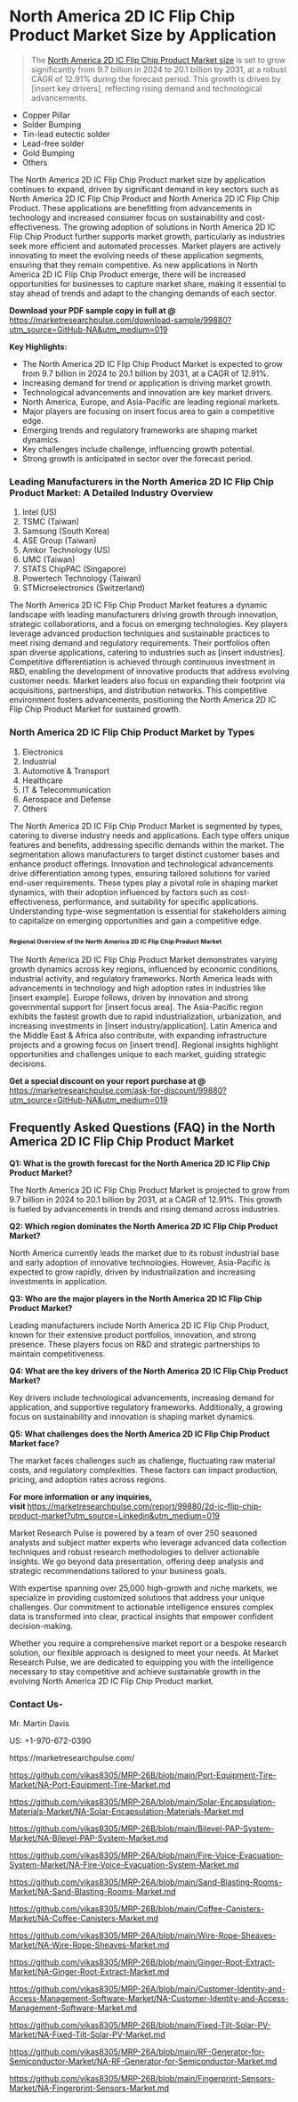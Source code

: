 
<h1>North America 2D IC Flip Chip Product Market&nbsp;Size by Application</h1><blockquote><p>The <a href="https://marketresearchpulse.com/download-sample/99880?utm_source=GitHub-NA&amp;utm_medium=019">North America 2D IC Flip Chip Product Market size</a> is set to grow significantly from 9.7 billion in 2024 to 20.1 billion by 2031, at a robust CAGR of 12.91% during the forecast period. This growth is driven by [insert key drivers], reflecting rising demand and technological advancements.</p></blockquote><ul><li>Copper Pillar<li> Solder Bumping<li> Tin-lead eutectic solder<li> Lead-free solder<li> Gold Bumping<li> Others</li></ul><p>The North America 2D IC Flip Chip Product market size by application continues to expand, driven by significant demand in key sectors such as North America 2D IC Flip Chip Product and North America 2D IC Flip Chip Product. These applications are benefitting from advancements in technology and increased consumer focus on sustainability and cost-effectiveness. The growing adoption of solutions in North America 2D IC Flip Chip Product further supports market growth, particularly as industries seek more efficient and automated processes. Market players are actively innovating to meet the evolving needs of these application segments, ensuring that they remain competitive. As new applications in North America 2D IC Flip Chip Product emerge, there will be increased opportunities for businesses to capture market share, making it essential to stay ahead of trends and adapt to the changing demands of each sector.</p><p><strong>Download your PDF sample copy in full at @ </strong><a href="https://marketresearchpulse.com/download-sample/99880?utm_source=GitHub-NA&amp;utm_medium=019">https://marketresearchpulse.com/download-sample/99880?utm_source=GitHub-NA&amp;utm_medium=019</a></p><p><strong>Key Highlights: </strong></p><ul><li>The North America 2D IC Flip Chip Product Market is expected to grow from 9.7 billion in 2024 to 20.1 billion by 2031, at a CAGR of 12.91%.</li><li>Increasing demand for trend or application is driving market growth.</li><li>Technological advancements and innovation are key market drivers.</li><li>North America, Europe, and Asia-Pacific are leading regional markets.</li><li>Major players are focusing on insert focus area to gain a competitive edge.</li><li>Emerging trends and regulatory frameworks are shaping market dynamics.</li><li>Key challenges include challenge, influencing growth potential.</li><li>Strong growth is anticipated in sector over the forecast period.</li></ul><h3>Leading Manufacturers in the North America 2D IC Flip Chip Product Market: A Detailed Industry Overview</h3><ol><li>Intel (US)</li><li>TSMC (Taiwan)</li><li>Samsung (South Korea)</li><li>ASE Group (Taiwan)</li><li>Amkor Technology (US)</li><li>UMC (Taiwan)</li><li>STATS ChipPAC (Singapore)</li><li>Powertech Technology (Taiwan)</li><li>STMicroelectronics (Switzerland)</li></ol><div class="flex max-w-full flex-col flex-grow"><div class="min-h-8 text-message flex w-full flex-col items-end gap-2 whitespace-normal break-words [.text-message+&amp;]:mt-5" dir="auto" data-message-author-role="assistant" data-message-id="fd8432e4-4910-450d-b182-61b7bfb0a01f" data-message-model-slug="gpt-4o"><div class="flex w-full flex-col gap-1 empty:hidden first:pt-[3px]"><div class="markdown prose w-full break-words dark:prose-invert light"><p>The North America 2D IC Flip Chip Product Market features a dynamic landscape with leading manufacturers driving growth through innovation, strategic collaborations, and a focus on emerging technologies. Key players leverage advanced production techniques and sustainable practices to meet rising demand and regulatory requirements. Their portfolios often span diverse applications, catering to industries such as [insert industries]. Competitive differentiation is achieved through continuous investment in R&amp;D, enabling the development of innovative products that address evolving customer needs. Market leaders also focus on expanding their footprint via acquisitions, partnerships, and distribution networks. This competitive environment fosters advancements, positioning the North America 2D IC Flip Chip Product Market for sustained growth.</p></div></div></div></div><h3>North America 2D IC Flip Chip Product Market by Types</h3><ol><li>Electronics<li> Industrial<li> Automotive & Transport<li> Healthcare<li> IT & Telecommunication<li> Aerospace and Defense<li> Others</li></ol><div class="flex max-w-full flex-col flex-grow"><div class="min-h-8 text-message flex w-full flex-col items-end gap-2 whitespace-normal break-words [.text-message+&amp;]:mt-5" dir="auto" data-message-author-role="assistant" data-message-id="084470be-0bb7-4664-bddf-5156b4f41249" data-message-model-slug="gpt-4o-mini"><div class="flex w-full flex-col gap-1 empty:hidden first:pt-[3px]"><div class="markdown prose w-full break-words dark:prose-invert light"><p>The North America 2D IC Flip Chip Product Market is segmented by types, catering to diverse industry needs and applications. Each type offers unique features and benefits, addressing specific demands within the market. The segmentation allows manufacturers to target distinct customer bases and enhance product offerings. Innovation and technological advancements drive differentiation among types, ensuring tailored solutions for varied end-user requirements. These types play a pivotal role in shaping market dynamics, with their adoption influenced by factors such as cost-effectiveness, performance, and suitability for specific applications. Understanding type-wise segmentation is essential for stakeholders aiming to capitalize on emerging opportunities and gain a competitive edge.</p></div></div></div></div><h3><span style="font-size: 11px;">Regional Overview of the North America 2D IC Flip Chip Product Market</span></h3><div class="flex max-w-full flex-col flex-grow"><div class="min-h-8 text-message flex w-full flex-col items-end gap-2 whitespace-normal break-words [.text-message+&amp;]:mt-5" dir="auto" data-message-author-role="assistant" data-message-id="e9038762-ce64-4e30-91c9-9bd413514231" data-message-model-slug="gpt-4o-mini"><div class="flex w-full flex-col gap-1 empty:hidden first:pt-[3px]"><div class="markdown prose w-full break-words dark:prose-invert light"><p>The North America 2D IC Flip Chip Product Market demonstrates varying growth dynamics across key regions, influenced by economic conditions, industrial activity, and regulatory frameworks. North America leads with advancements in technology and high adoption rates in industries like [insert example]. Europe follows, driven by innovation and strong governmental support for [insert focus area]. The Asia-Pacific region exhibits the fastest growth due to rapid industrialization, urbanization, and increasing investments in [insert industry/application]. Latin America and the Middle East &amp; Africa also contribute, with expanding infrastructure projects and a growing focus on [insert trend]. Regional insights highlight opportunities and challenges unique to each market, guiding strategic decisions.</p></div></div></div></div><p><strong>Get a special discount on your report purchase at @ </strong><a href="https://marketresearchpulse.com/ask-for-discount/99880?utm_source=GitHub-NA&amp;utm_medium=019">https://marketresearchpulse.com/ask-for-discount/99880?utm_source=GitHub-NA&amp;utm_medium=019</a></p><h2>Frequently Asked Questions (FAQ) in the North America 2D IC Flip Chip Product Market</h2><p><strong>Q1: What is the growth forecast for the North America 2D IC Flip Chip Product Market?</strong></p><p>The North America 2D IC Flip Chip Product Market is projected to grow from 9.7 billion in 2024 to 20.1 billion by 2031, at a CAGR of 12.91%. This growth is fueled by advancements in trends and rising demand across industries.</p><p><strong>Q2: Which region dominates the North America 2D IC Flip Chip Product Market?</strong></p><p>North America currently leads the market due to its robust industrial base and early adoption of innovative technologies. However, Asia-Pacific is expected to grow rapidly, driven by industrialization and increasing investments in application.</p><p><strong>Q3: Who are the major players in the North America 2D IC Flip Chip Product Market?</strong></p><p>Leading manufacturers include North America 2D IC Flip Chip Product, known for their extensive product portfolios, innovation, and strong presence. These players focus on R&amp;D and strategic partnerships to maintain competitiveness.</p><p><strong>Q4: What are the key drivers of the North America 2D IC Flip Chip Product Market?</strong></p><p>Key drivers include technological advancements, increasing demand for application, and supportive regulatory frameworks. Additionally, a growing focus on sustainability and innovation is shaping market dynamics.</p><p><strong>Q5: What challenges does the North America 2D IC Flip Chip Product Market face?</strong></p><p>The market faces challenges such as challenge, fluctuating raw material costs, and regulatory complexities. These factors can impact production, pricing, and adoption rates across regions.</p><p><strong>For more information or any inquiries, visit&nbsp;</strong><a href="https://marketresearchpulse.com/report/99880/2d-ic-flip-chip-product-market?utm_source=Linkedin&utm_medium=019">https://marketresearchpulse.com/report/99880/2d-ic-flip-chip-product-market?utm_source=Linkedin&utm_medium=019</a></p><p>Market Research Pulse is powered by a team of over 250 seasoned analysts and subject matter experts who leverage advanced data collection techniques and robust research methodologies to deliver actionable insights. We go beyond data presentation, offering deep analysis and strategic recommendations tailored to your business goals.</p><p>With expertise spanning over 25,000 high-growth and niche markets, we specialize in providing customized solutions that address your unique challenges. Our commitment to actionable intelligence ensures complex data is transformed into clear, practical insights that empower confident decision-making.</p><p>Whether you require a comprehensive market report or a bespoke research solution, our flexible approach is designed to meet your needs. At Market Research Pulse, we are dedicated to equipping you with the intelligence necessary to stay competitive and achieve sustainable growth in the evolving North America 2D IC Flip Chip Product market.</p><h3><strong>Contact Us-</strong></h3><p>Mr. Martin Davis</p><p>US: +1-970-672-0390</p><p>https://marketresearchpulse.com/</p><p><a href="https://github.com/vikas8305/MRP-26B/blob/main/Port-Equipment-Tire-Market/NA-Port-Equipment-Tire-Market.md">https://github.com/vikas8305/MRP-26B/blob/main/Port-Equipment-Tire-Market/NA-Port-Equipment-Tire-Market.md</a></p><p><a href="https://github.com/vikas8305/MRP-26A/blob/main/Solar-Encapsulation-Materials-Market/NA-Solar-Encapsulation-Materials-Market.md">https://github.com/vikas8305/MRP-26A/blob/main/Solar-Encapsulation-Materials-Market/NA-Solar-Encapsulation-Materials-Market.md</a></p><p><a href="https://github.com/vikas8305/MRP-26B/blob/main/Bilevel-PAP-System-Market/NA-Bilevel-PAP-System-Market.md">https://github.com/vikas8305/MRP-26B/blob/main/Bilevel-PAP-System-Market/NA-Bilevel-PAP-System-Market.md</a></p><p><a href="https://github.com/vikas8305/MRP-26A/blob/main/Fire-Voice-Evacuation-System-Market/NA-Fire-Voice-Evacuation-System-Market.md">https://github.com/vikas8305/MRP-26A/blob/main/Fire-Voice-Evacuation-System-Market/NA-Fire-Voice-Evacuation-System-Market.md</a></p><p><a href="https://github.com/vikas8305/MRP-26A/blob/main/Sand-Blasting-Rooms-Market/NA-Sand-Blasting-Rooms-Market.md">https://github.com/vikas8305/MRP-26A/blob/main/Sand-Blasting-Rooms-Market/NA-Sand-Blasting-Rooms-Market.md</a></p><p><a href="https://github.com/vikas8305/MRP-26B/blob/main/Coffee-Canisters-Market/NA-Coffee-Canisters-Market.md">https://github.com/vikas8305/MRP-26B/blob/main/Coffee-Canisters-Market/NA-Coffee-Canisters-Market.md</a></p><p><a href="https://github.com/vikas8305/MRP-26A/blob/main/Wire-Rope-Sheaves-Market/NA-Wire-Rope-Sheaves-Market.md">https://github.com/vikas8305/MRP-26A/blob/main/Wire-Rope-Sheaves-Market/NA-Wire-Rope-Sheaves-Market.md</a></p><p><a href="https://github.com/vikas8305/MRP-26B/blob/main/Ginger-Root-Extract-Market/NA-Ginger-Root-Extract-Market.md">https://github.com/vikas8305/MRP-26B/blob/main/Ginger-Root-Extract-Market/NA-Ginger-Root-Extract-Market.md</a></p><p><a href="https://github.com/vikas8305/MRP-26A/blob/main/Customer-Identity-and-Access-Management-Software-Market/NA-Customer-Identity-and-Access-Management-Software-Market.md">https://github.com/vikas8305/MRP-26A/blob/main/Customer-Identity-and-Access-Management-Software-Market/NA-Customer-Identity-and-Access-Management-Software-Market.md</a></p><p><a href="https://github.com/vikas8305/MRP-26B/blob/main/Fixed-Tilt-Solar-PV-Market/NA-Fixed-Tilt-Solar-PV-Market.md">https://github.com/vikas8305/MRP-26B/blob/main/Fixed-Tilt-Solar-PV-Market/NA-Fixed-Tilt-Solar-PV-Market.md</a></p><p><a href="https://github.com/vikas8305/MRP-26A/blob/main/RF-Generator-for-Semiconductor-Market/NA-RF-Generator-for-Semiconductor-Market.md">https://github.com/vikas8305/MRP-26A/blob/main/RF-Generator-for-Semiconductor-Market/NA-RF-Generator-for-Semiconductor-Market.md</a></p><p><a href="https://github.com/vikas8305/MRP-26B/blob/main/Fingerprint-Sensors-Market/NA-Fingerprint-Sensors-Market.md">https://github.com/vikas8305/MRP-26B/blob/main/Fingerprint-Sensors-Market/NA-Fingerprint-Sensors-Market.md</a></p>
